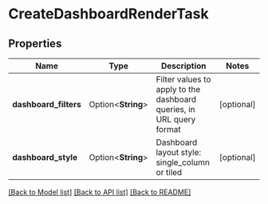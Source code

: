 # CreateDashboardRenderTask

## Properties

Name | Type | Description | Notes
------------ | ------------- | ------------- | -------------
**dashboard_filters** | Option<**String**> | Filter values to apply to the dashboard queries, in URL query format | [optional]
**dashboard_style** | Option<**String**> | Dashboard layout style: single_column or tiled | [optional]

[[Back to Model list]](../README.md#documentation-for-models) [[Back to API list]](../README.md#documentation-for-api-endpoints) [[Back to README]](../README.md)


